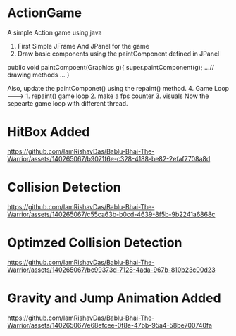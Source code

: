 
# ActionGame
A simple Action game using java

1. First Simple JFrame And JPanel for the game
2. Draw basic components using the paintComponent defined in JPanel

public void paintCompoent(Graphics g){
    super.paintComponent(g);
    ...// drawing methods ...
}

Also, update the paintComponet() using the repaint() method.
4. Game Loop --->
    1. repaint() game loop
    2. make a fps counter
    3. visuals
Now the sepearte game loop with different thread.


# HitBox Added
https://github.com/IamRishavDas/Bablu-Bhai-The-Warrior/assets/140265067/b9071f6e-c328-4188-be82-2efaf7708a8d

# Collision Detection
https://github.com/IamRishavDas/Bablu-Bhai-The-Warrior/assets/140265067/c55ca63b-b0cd-4639-8f5b-9b2241a6868c

# Optimzed Collision Detection
https://github.com/IamRishavDas/Bablu-Bhai-The-Warrior/assets/140265067/bc99373d-7128-4ada-967b-810b23c00d23

# Gravity and Jump Animation Added
https://github.com/IamRishavDas/Bablu-Bhai-The-Warrior/assets/140265067/e68efcee-0f8e-47bb-95a4-58be700740fa




